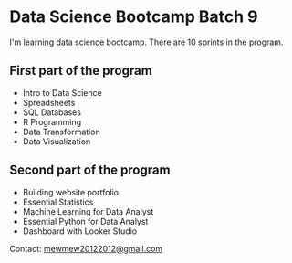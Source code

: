 # Data Science Bootcamp Batch 9

I'm learning data science bootcamp. There are 10 sprints in the program.

## First part of the program

- Intro to Data Science
- Spreadsheets
- SQL Databases
- R Programming
- Data Transformation
- Data Visualization

## Second part of the program

- Building website portfolio
- Essential Statistics
- Machine Learning for Data Analyst
- Essential Python for Data Analyst
- Dashboard with Looker Studio

Contact: mewmew20122012@gmail.com
